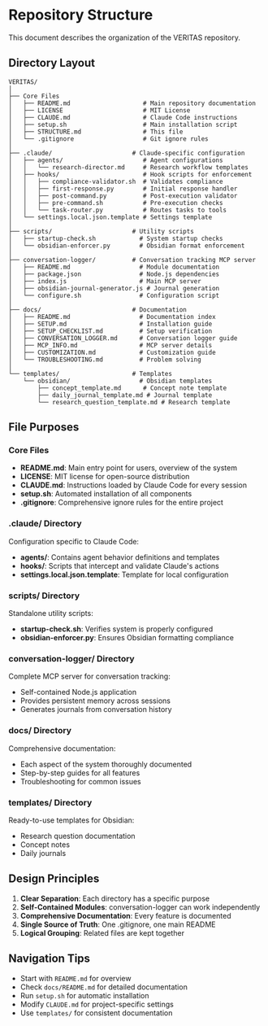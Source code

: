 # Repository Structure

This document describes the organization of the VERITAS repository.

## Directory Layout

```
VERITAS/
│
├── Core Files
│   ├── README.md                    # Main repository documentation
│   ├── LICENSE                      # MIT License
│   ├── CLAUDE.md                    # Claude Code instructions
│   ├── setup.sh                     # Main installation script
│   ├── STRUCTURE.md                 # This file
│   └── .gitignore                   # Git ignore rules
│
├── .claude/                      # Claude-specific configuration
│   ├── agents/                      # Agent configurations
│   │   └── research-director.md     # Research workflow templates
│   ├── hooks/                       # Hook scripts for enforcement
│   │   ├── compliance-validator.sh  # Validates compliance
│   │   ├── first-response.py        # Initial response handler
│   │   ├── post-command.py          # Post-execution validator
│   │   ├── pre-command.sh           # Pre-execution checks
│   │   └── task-router.py           # Routes tasks to tools
│   └── settings.local.json.template # Settings template
│
├── scripts/                      # Utility scripts
│   ├── startup-check.sh            # System startup checks
│   └── obsidian-enforcer.py        # Obsidian format enforcement
│
├── conversation-logger/          # Conversation tracking MCP server
│   ├── README.md                   # Module documentation
│   ├── package.json                # Node.js dependencies
│   ├── index.js                    # Main MCP server
│   ├── obsidian-journal-generator.js # Journal generation
│   └── configure.sh                # Configuration script
│
├── docs/                         # Documentation
│   ├── README.md                   # Documentation index
│   ├── SETUP.md                    # Installation guide
│   ├── SETUP_CHECKLIST.md          # Setup verification
│   ├── CONVERSATION_LOGGER.md      # Conversation logger guide
│   ├── MCP_INFO.md                 # MCP server details
│   ├── CUSTOMIZATION.md            # Customization guide
│   └── TROUBLESHOOTING.md          # Problem solving
│
└── templates/                    # Templates
    └── obsidian/                   # Obsidian templates
        ├── concept_template.md      # Concept note template
        ├── daily_journal_template.md # Journal template
        └── research_question_template.md # Research template
```

## File Purposes

### Core Files
- **README.md**: Main entry point for users, overview of the system
- **LICENSE**: MIT license for open-source distribution
- **CLAUDE.md**: Instructions loaded by Claude Code for every session
- **setup.sh**: Automated installation of all components
- **.gitignore**: Comprehensive ignore rules for the entire project

### .claude/ Directory
Configuration specific to Claude Code:
- **agents/**: Contains agent behavior definitions and templates
- **hooks/**: Scripts that intercept and validate Claude's actions
- **settings.local.json.template**: Template for local configuration

### scripts/ Directory
Standalone utility scripts:
- **startup-check.sh**: Verifies system is properly configured
- **obsidian-enforcer.py**: Ensures Obsidian formatting compliance

### conversation-logger/ Directory
Complete MCP server for conversation tracking:
- Self-contained Node.js application
- Provides persistent memory across sessions
- Generates journals from conversation history

### docs/ Directory
Comprehensive documentation:
- Each aspect of the system thoroughly documented
- Step-by-step guides for all features
- Troubleshooting for common issues

### templates/ Directory
Ready-to-use templates for Obsidian:
- Research question documentation
- Concept notes
- Daily journals

## Design Principles

1. **Clear Separation**: Each directory has a specific purpose
2. **Self-Contained Modules**: conversation-logger can work independently
3. **Comprehensive Documentation**: Every feature is documented
4. **Single Source of Truth**: One .gitignore, one main README
5. **Logical Grouping**: Related files are kept together

## Navigation Tips

- Start with `README.md` for overview
- Check `docs/README.md` for detailed documentation
- Run `setup.sh` for automatic installation
- Modify `CLAUDE.md` for project-specific settings
- Use `templates/` for consistent documentation
